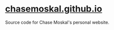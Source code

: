 
# [chasemoskal.github.io](https://chasemoskal.github.io/)

Source code for Chase Moskal's personal website.

